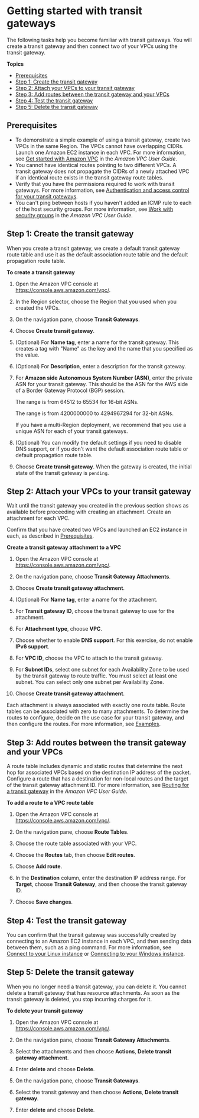 # Getting started with transit gateways<a name="tgw-getting-started"></a>

The following tasks help you become familiar with transit gateways\. You will create a transit gateway and then connect two of your VPCs using the transit gateway\.

**Topics**
+ [Prerequisites](#tgw-prerequisites)
+ [Step 1: Create the transit gateway](#step-create-tgw)
+ [Step 2: Attach your VPCs to your transit gateway](#step-attach-vpcs)
+ [Step 3: Add routes between the transit gateway and your VPCs](#step-add-routes)
+ [Step 4: Test the transit gateway](#step-test-tgw)
+ [Step 5: Delete the transit gateway](#step-delete-tgw)

## Prerequisites<a name="tgw-prerequisites"></a>
+ To demonstrate a simple example of using a transit gateway, create two VPCs in the same Region\. The VPCs cannot have overlapping CIDRs\. Launch one Amazon EC2 instance in each VPC\. For more information, see [Get started with Amazon VPC](https://docs.aws.amazon.com/vpc/latest/userguide/vpc-getting-started.html) in the *Amazon VPC User Guide*\.
+ You cannot have identical routes pointing to two different VPCs\. A transit gateway does not propagate the CIDRs of a newly attached VPC if an identical route exists in the transit gateway route tables\.
+ Verify that you have the permissions required to work with transit gateways\. For more information, see [Authentication and access control for your transit gateways](transit-gateway-authentication-access-control.md)\.
+ You can't ping between hosts if you haven't added an ICMP rule to each of the host security groups\. For more information, see [Work with security groups](https://docs.aws.amazon.com/vpc/latest/userguide/VPC_SecurityGroups#working-with-security-groups) in the *Amazon VPC User Guide*\.

## Step 1: Create the transit gateway<a name="step-create-tgw"></a>

When you create a transit gateway, we create a default transit gateway route table and use it as the default association route table and the default propagation route table\.

**To create a transit gateway**

1. Open the Amazon VPC console at [https://console\.aws\.amazon\.com/vpc/](https://console.aws.amazon.com/vpc/)\.

1. In the Region selector, choose the Region that you used when you created the VPCs\.

1. On the navigation pane, choose **Transit Gateways**\.

1. Choose **Create transit gateway**\.

1. \(Optional\) For **Name tag**, enter a name for the transit gateway\. This creates a tag with "Name" as the key and the name that you specified as the value\.

1. \(Optional\) For **Description**, enter a description for the transit gateway\.

1. For **Amazon side Autonomous System Number \(ASN\)**, enter the private ASN for your transit gateway\. This should be the ASN for the AWS side of a Border Gateway Protocol \(BGP\) session\.

   The range is from 64512 to 65534 for 16\-bit ASNs\.

   The range is from 4200000000 to 4294967294 for 32\-bit ASNs\.

   If you have a multi\-Region deployment, we recommend that you use a unique ASN for each of your transit gateways\.

1. \(Optional\) You can modify the default settings if you need to disable DNS support, or if you don't want the default association route table or default propagation route table\.

1. Choose **Create transit gateway**\. When the gateway is created, the initial state of the transit gateway is `pending`\.

## Step 2: Attach your VPCs to your transit gateway<a name="step-attach-vpcs"></a>

Wait until the transit gateway you created in the previous section shows as available before proceeding with creating an attachment\. Create an attachment for each VPC\.

Confirm that you have created two VPCs and launched an EC2 instance in each, as described in [Prerequisites](#tgw-prerequisites)\.

**Create a transit gateway attachment to a VPC**

1. Open the Amazon VPC console at [https://console\.aws\.amazon\.com/vpc/](https://console.aws.amazon.com/vpc/)\.

1. On the navigation pane, choose **Transit Gateway Attachments**\.

1. Choose **Create transit gateway attachment**\.

1. \(Optional\) For **Name tag**, enter a name for the attachment\.

1. For **Transit gateway ID**, choose the transit gateway to use for the attachment\.

1. For **Attachment type**, choose **VPC**\.

1. Choose whether to enable **DNS support**\. For this exercise, do not enable **IPv6 support**\.

1. For **VPC ID**, choose the VPC to attach to the transit gateway\.

1. For **Subnet IDs**, select one subnet for each Availability Zone to be used by the transit gateway to route traffic\. You must select at least one subnet\. You can select only one subnet per Availability Zone\.

1. Choose **Create transit gateway attachment**\.

Each attachment is always associated with exactly one route table\. Route tables can be associated with zero to many attachments\. To determine the routes to configure, decide on the use case for your transit gateway, and then configure the routes\. For more information, see [Examples](TGW_Scenarios.md)\.

## Step 3: Add routes between the transit gateway and your VPCs<a name="step-add-routes"></a>

A route table includes dynamic and static routes that determine the next hop for associated VPCs based on the destination IP address of the packet\. Configure a route that has a destination for non\-local routes and the target of the transit gateway attachment ID\. For more information, see [Routing for a transit gateway](https://docs.aws.amazon.com/vpc/latest/userguide/route-table-options.html#route-tables-tgw) in the *Amazon VPC User Guide*\.

**To add a route to a VPC route table**

1. Open the Amazon VPC console at [https://console\.aws\.amazon\.com/vpc/](https://console.aws.amazon.com/vpc/)\.

1. On the navigation pane, choose **Route Tables**\.

1. Choose the route table associated with your VPC\.

1. Choose the **Routes** tab, then choose **Edit routes**\.

1. Choose **Add route**\.

1. In the **Destination** column, enter the destination IP address range\. For **Target**, choose **Transit Gateway**, and then choose the transit gateway ID\.

1. Choose **Save changes**\.

## Step 4: Test the transit gateway<a name="step-test-tgw"></a>

You can confirm that the transit gateway was successfully created by connecting to an Amazon EC2 instance in each VPC, and then sending data between them, such as a ping command\. For more information, see [Connect to your Linux instance](https://docs.aws.amazon.com/AWSEC2/latest/UserGuide/AccessingInstances.html) or [Connecting to your Windows instance](https://docs.aws.amazon.com/AWSEC2/latest/WindowsGuide/connecting_to_windows_instance.html)\.

## Step 5: Delete the transit gateway<a name="step-delete-tgw"></a>

When you no longer need a transit gateway, you can delete it\. You cannot delete a transit gateway that has resource attachments\. As soon as the transit gateway is deleted, you stop incurring charges for it\.

**To delete your transit gateway**

1. Open the Amazon VPC console at [https://console\.aws\.amazon\.com/vpc/](https://console.aws.amazon.com/vpc/)\.

1. On the navigation pane, choose **Transit Gateway Attachments**\.

1. Select the attachments and then choose **Actions**, **Delete transit gateway attachment**\. 

1. Enter **delete** and choose **Delete**\.

1. On the navigation pane, choose **Transit Gateways**\.

1. Select the transit gateway and then choose **Actions**, **Delete transit gateway**\. 

1. Enter **delete** and choose **Delete**\.